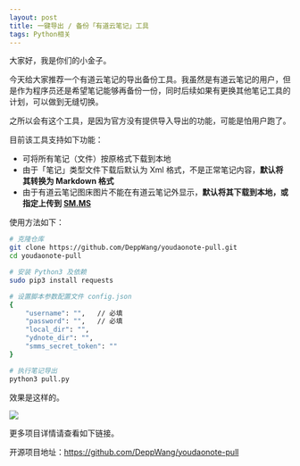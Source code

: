 ```yaml
---
layout: post
title: 一键导出 / 备份「有道云笔记」工具
tags: Python相关
---
```


大家好，我是你们的小金子。

今天给大家推荐一个有道云笔记的导出备份工具。我虽然是有道云笔记的用户，但是作为程序员还是希望笔记能够再备份一份，同时后续如果有更换其他笔记工具的计划，可以做到无缝切换。

之所以会有这个工具，是因为官方没有提供导入导出的功能，可能是怕用户跑了。

目前该工具支持如下功能：

- 可将所有笔记（文件）按原格式下载到本地
- 由于「笔记」类型文件下载后默认为 Xml 格式，不是正常笔记内容，**默认将其转换为 Markdown 格式**
- 由于有道云笔记图床图片不能在有道云笔记外显示，**默认将其下载到本地，或指定上传到 [SM.MS](https://sm.ms/)**

使用方法如下：

```bash
# 克隆仓库
git clone https://github.com/DeppWang/youdaonote-pull.git
cd youdaonote-pull

# 安装 Python3 及依赖
sudo pip3 install requests 

# 设置脚本参数配置文件 config.json
{
    "username": "",   // 必填
    "password": "",   // 必填
    "local_dir": "",
    "ydnote_dir": "",
    "smms_secret_token": ""
}

# 执行笔记导出
python3 pull.py
```

效果是这样的。

![](https://7465-test-3c9b5e-1-1301419220.tcb.qcloud.la/mac_github_images/compress_youdao.pull.jpeg)

更多项目详情请查看如下链接。

开源项目地址：https://github.com/DeppWang/youdaonote-pull